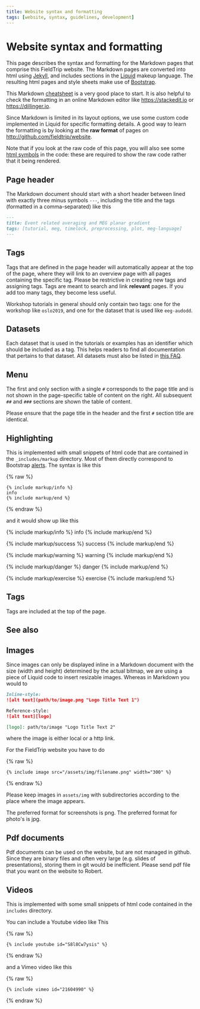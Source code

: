 ```yaml
---
title: Website syntax and formatting
tags: [website, syntax, guidelines, development]
---
```


# Website syntax and formatting

This page describes the syntax and formatting for the Markdown pages that comprise this FieldTrip website. The Markdown pages are converted into html using [Jekyll](https://jekyllrb.com), and includes sections in the [Liquid](https://shopify.github.io/liquid/) makeup language. The resulting html pages and style sheets make use of [Bootstrap](https://getbootstrap.com/docs/4.0/getting-started/introduction/).

This Markdown [cheatsheet](https://github.com/adam-p/markdown-here/wiki/Markdown-Cheatsheet) is a very good place to start. It is also helpful to check the formatting in an online Markdown editor like <https://stackedit.io> or <https://dillinger.io>.

Since Markdown is limited in its layout options, we use some custom code implemented in Liquid for specific formatting details. A good way to learn the formatting is by looking at the **raw format** of pages on <http://github.com/fieldtrip/website>.

Note that if you look at the raw code of this page, you will also see some [html symbols](https://www.toptal.com/designers/htmlarrows/) in the code: these are required to show the raw code rather that it being rendered.

## Page header

The Markdown document should start with a short header between lined with exactly three minus symbols `---`, including the title and the tags (formatted in a comma-separated) like this

```markdown
---
title: Event related averaging and MEG planar gradient
tags: [tutorial, meg, timelock, preprocessing, plot, meg-language]
---
```

## Tags

Tags that are defined in the page header will automatically appear at the top of the page, where they will link to an overview page with all pages containing the specific tag. Please be restrictive in creating new tags and assigning tags. Tags are meant to search and link **relevant** pages. If you add too many tags, they become less useful.

Workshop tutorials in general should only contain two tags: one for the workshop like `oslo2019`, and one for the dataset that is used like `eeg-audodd`.

## Datasets

Each dataset that is used in the tutorials or examples has an identifier which should be included as a tag. This helps readers to find all documentation that pertains to that dataset. All datasets must also be listed in [this FAQ](faq/what_types_of_datasets_and_their_respective_analyses_are_used_on_fieldtrip).

## Menu

The first and only section with a single `#` corresponds to the page title and is not shown in the page-specific table of content on the right. All subsequent `##` and `###` sections are shown the table of content.

Please ensure that the page title in the header and the first `#` section title are identical.

## Highlighting

This is implemented with small snippets of html code that are contained in the `_includes/markup` directory. Most of them directly correspond to Bootstrap [alerts](https://getbootstrap.com/docs/4.0/components/alerts/#examples). The syntax is like this

{% raw %}
```liquid
{% include markup/info %}
info
{% include markup/end %}
```
{% endraw %}

and it would show up like this

{% include markup/info %}
info
{% include markup/end %}

{% include markup/success %}
success
{% include markup/end %}

{% include markup/warning %}
warning
{% include markup/end %}

{% include markup/danger %}
danger
{% include markup/end %}

{% include markup/exercise %}
exercise
{% include markup/end %}

## Tags

Tags are included at the top of the page.

## See also

## Images

Since images can only be displayed inline in a Markdown document with the size (width and height) determined by the actual bitmap, we are using a piece of Liquid code to insert resizable images. Whereas in Markdown you would to

```markdown
Inline-style:
![alt text](path/to/image.png "Logo Title Text 1")

Reference-style:
![alt text][logo]

[logo]: path/to/image "Logo Title Text 2"
```

where the image is either local or a http link.

For the FieldTrip website you have to do

{% raw %}
```liquid
{% include image src="/assets/img/filename.png" width="300" %}
```
{% endraw %}

Please keep images in `assets/img` with subdirectories according to the place where the image appears.

The preferred format for screenshots is png. The preferred format for photo's is jpg.

## Pdf documents

Pdf documents can be used on the website, but are not managed in github. Since they are binary files and often very large (e.g. slides of presentations), storing them in git would be inefficient. Please send pdf file that you want on the website to Robert.

## Videos

This is implemented with some small snippets of html code contained in the `includes` directory.

You can include a Youtube video like This

{% raw %}
```liquid
{% include youtube id="S8l8Cw7ysis" %}
```
{% endraw %}

and a Vimeo video like this

{% raw %}
```liquid
{% include vimeo id="21604990" %}
```
{% endraw %}
